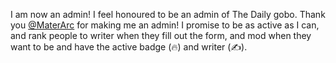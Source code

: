I am now an admin! I feel honoured to be an admin of The Daily gobo.
Thank you [@MaterArc](https://scratch.mit.edu/users/MaterArc/) for making me an admin!
I promise to be as active as I can, and rank people to writer when they fill out the form, and mod when they want to be and have the active badge (🔥) and writer (✍️).
